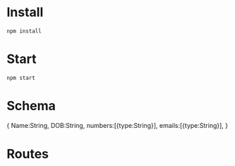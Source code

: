 # Install
    npm install
# Start
    npm start
    
# Schema
  {
    Name:String,
    DOB:String,
    numbers:[{type:String}],
    emails:[{type:String}],
}
# Routes

